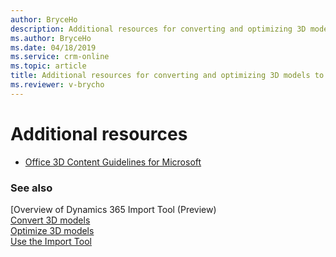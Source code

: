 ```yaml
---
author: BryceHo
description: Additional resources for converting and optimizing 3D models to use with the Dynamics 365 Import Tool (Preview)
ms.author: BryceHo
ms.date: 04/18/2019
ms.service: crm-online
ms.topic: article
title: Additional resources for converting and optimizing 3D models to use with the Dynamics 365 Import Tool (Preview)
ms.reviewer: v-brycho
---
```


# Additional resources

- [Office 3D Content Guidelines for Microsoft](https://aka.ms/Office3Dcontent)

### See also

[Overview of Dynamics 365 Import Tool (Preview)<br>
[Convert 3D models](convert-models.md)<br>
[Optimize 3D models](optimize-models.md)<br>
[Use the Import Tool](import-tool.md)


